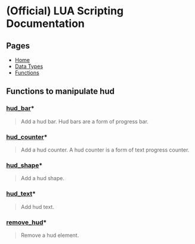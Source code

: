 
# (Official) LUA Scripting Documentation

## Pages

- [Home](../../index)
- [Data Types](../data-types)
- [Functions](../functions)

## Functions to manipulate hud

### [hud_bar](hud/hud_bar)*

> Add a hud bar. Hud bars are a form of progress bar.

### [hud_counter](hud/hud_counter)*

> Add a hud counter. A hud counter is a form of text progress counter.

### [hud_shape](hud/hud_shape)*

> Add a hud shape.

### [hud_text](hud/hud_text)*

> Add hud text.

### [remove_hud](hud/remove_hud)*

> Remove a hud element.
